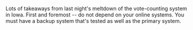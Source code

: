 Lots of takeaways from last night's meltdown of the vote-counting system in Iowa. First and foremost -- do not depend on your online systems. You must have a backup system that's tested as well as the primary system. 
